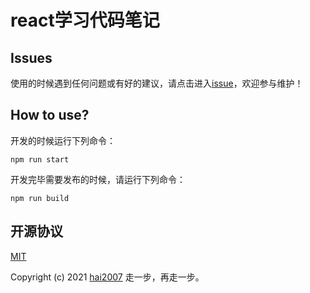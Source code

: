 # react学习代码笔记

## Issues
使用的时候遇到任何问题或有好的建议，请点击进入[issue](https://github.com/agile-contrib/react-learn/issues)，欢迎参与维护！

## How to use?

开发的时候运行下列命令：

```
npm run start
```

开发完毕需要发布的时候，请运行下列命令：

```
npm run build
```

开源协议
---------------------------------------
[MIT](https://github.com/agile-contrib/react-learn/blob/master/LICENSE)

Copyright (c) 2021 [hai2007](https://hai2007.gitee.io/sweethome/) 走一步，再走一步。
